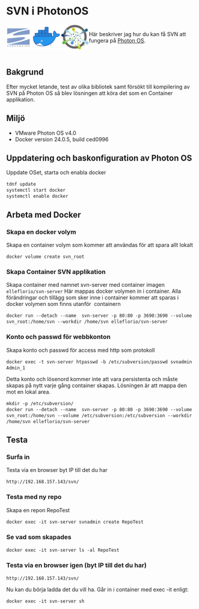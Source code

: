 # SVN i PhotonOS
<img width="220" alt="SVN_on_PhotonOS" src="https://github.com/rafaelurrutiasilva/images/blob/main/logos/Docker_SVN_on_PhotonOS.png" align=left> <br> 
Här beskriver jag hur du kan få SVN att fungera på [Photon OS](https://vmware.github.io/photon). <br>
<br>
<br>

## Bakgrund
Efter mycket letande, test av olika bibliotek samt försökt till kompilering av SVN på Photon OS så blev lösningen att köra det som en Container applikation.

## Miljö
* VMware Photon OS v4.0
* Docker version 24.0.5, build ced0996

## Uppdatering och baskonfiguration av Photon OS
Uppdate OSet, starta och enabla docker
```
tdnf update 
systemctl start docker 
systemctl enable docker 
```
 
## Arbeta med Docker 
### Skapa en docker volym
Skapa en container volym som kommer att användas för att spara allt lokalt
```
docker volume create svn_root 
```

### Skapa Container SVN applikation
Skapa container med namnet svn-server med container imagen `elleflorio/svn-server`
Här mappas docker volymen in i container. Alla förändringar och tillägg som sker inne i container kommer att sparas i docker volymen som finns utanför  containern
```
docker run --detach --name  svn-server -p 80:80 -p 3690:3690 --volume svn_root:/home/svn --workdir /home/svn elleflorio/svn-server 
```

### Konto och passwd för webbkonton
Skapa konto och passwd för access med http som protokoll
```
docker exec -t svn-server htpasswd -b /etc/subversion/passwd svnadmin Admin_1 
```
Detta konto och lösenord kommer inte att vara persistenta och måste skapas på nytt varje gång container skapas. Lösningen är att mappa den mot en lokal area.
```
mkdir -p /etc/subversion/
docker run --detach --name  svn-server -p 80:80 -p 3690:3690 --volume svn_root:/home/svn --volume /etc/subversion:/etc/subversion --workdir /home/svn elleflorio/svn-server
```

## Testa
### Surfa in
Testa via en browser byt IP till det du har
```
http://192.168.157.143/svn/
```

### Testa med ny repo
Skapa en repon RepoTest 
```
docker exec -it svn-server svnadmin create RepoTest
```

### Se vad som skapades
```
docker exec -it svn-server ls -al RepoTest
```
### Testa via en browser igen (byt IP till det du har)
```
http://192.168.157.143/svn/
```
Nu kan du börja ladda det du vill ha. Går in i container med exec -it enligt:
```
docker exec -it svn-server sh 
```

 
